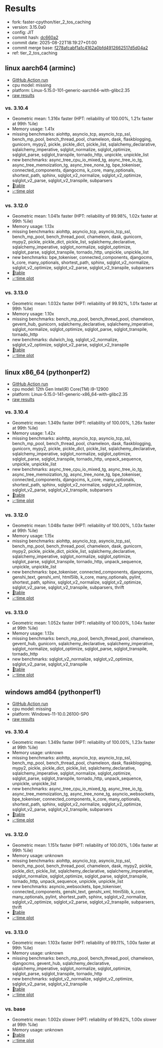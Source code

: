 # Results

- fork: faster-cpython/tier_2_tos_caching
- version: 3.15.0a0
- config: JIT
- commit hash: [dc660a2](https://github.com/faster%2dcpython/cpython/commit/dc660a2)
- commit date: 2025-08-22T18:19:27+01:00
- commit merge base: [f278afcabf1a1c4162a0bfd4912662517d5d04a2](https://github.com/python/cpython/commit/f278afcabf1a1c4162a0bfd4912662517d5d04a2)
- ref: tier_2_tos_caching

## linux aarch64 (arminc)

- [GitHub Action run](https://github.com/faster-cpython/benchmarking/actions/runs/17163148362)
- cpu model: missing
- platform: Linux-5.15.0-101-generic-aarch64-with-glibc2.35
- [raw results](bm-20250822-arminc-aarch64-faster%252dcpython-tier_2_tos_caching-3.15.0a0-dc660a2.json)

### vs. 3.10.4

- Geometric mean: 1.316x faster (HPT: reliability of 100.00%, 1.21x faster at 99th %ile)
- Memory usage: 1.41x
- missing benchmarks: aiohttp, asyncio_tcp, asyncio_tcp_ssl, bench_mp_pool, bench_thread_pool, chameleon, dask, flaskblogging, gunicorn, mypy2, pickle, pickle_dict, pickle_list, sqlalchemy_declarative, sqlalchemy_imperative, sqlglot_normalize, sqlglot_optimize, sqlglot_parse, sqlglot_transpile, tornado_http, unpickle, unpickle_list
- new benchmarks: async_tree_cpu_io_mixed_tg, async_tree_io_tg, async_tree_memoization_tg, async_tree_none_tg, bpe_tokeniser, connected_components, djangocms, k_core, many_optionals, shortest_path, sphinx, sqlglot_v2_normalize, sqlglot_v2_optimize, sqlglot_v2_parse, sqlglot_v2_transpile, subparsers
- [📄table](bm-20250822-arminc-aarch64-faster%252dcpython-tier_2_tos_caching-3.15.0a0-dc660a2-vs-3.10.4.md)
- [📈time plot](bm-20250822-arminc-aarch64-faster%252dcpython-tier_2_tos_caching-3.15.0a0-dc660a2-vs-3.10.4.svg)

### vs. 3.12.0

- Geometric mean: 1.041x faster (HPT: reliability of 99.98%, 1.02x faster at 99th %ile)
- Memory usage: 1.13x
- missing benchmarks: aiohttp, asyncio_tcp, asyncio_tcp_ssl, bench_mp_pool, bench_thread_pool, chameleon, dask, gunicorn, mypy2, pickle, pickle_dict, pickle_list, sqlalchemy_declarative, sqlalchemy_imperative, sqlglot_normalize, sqlglot_optimize, sqlglot_parse, sqlglot_transpile, tornado_http, unpickle, unpickle_list
- new benchmarks: bpe_tokeniser, connected_components, djangocms, k_core, many_optionals, shortest_path, sphinx, sqlglot_v2_normalize, sqlglot_v2_optimize, sqlglot_v2_parse, sqlglot_v2_transpile, subparsers
- [📄table](bm-20250822-arminc-aarch64-faster%252dcpython-tier_2_tos_caching-3.15.0a0-dc660a2-vs-3.12.0.md)
- [📈time plot](bm-20250822-arminc-aarch64-faster%252dcpython-tier_2_tos_caching-3.15.0a0-dc660a2-vs-3.12.0.svg)

### vs. 3.13.0

- Geometric mean: 1.032x faster (HPT: reliability of 99.92%, 1.01x faster at 99th %ile)
- Memory usage: 1.10x
- missing benchmarks: bench_mp_pool, bench_thread_pool, chameleon, gevent_hub, gunicorn, sqlalchemy_declarative, sqlalchemy_imperative, sqlglot_normalize, sqlglot_optimize, sqlglot_parse, sqlglot_transpile, tornado_http
- new benchmarks: dulwich_log, sqlglot_v2_normalize, sqlglot_v2_optimize, sqlglot_v2_parse, sqlglot_v2_transpile
- [📄table](bm-20250822-arminc-aarch64-faster%252dcpython-tier_2_tos_caching-3.15.0a0-dc660a2-vs-3.13.0.md)
- [📈time plot](bm-20250822-arminc-aarch64-faster%252dcpython-tier_2_tos_caching-3.15.0a0-dc660a2-vs-3.13.0.svg)

## linux x86_64 (pythonperf2)

- [GitHub Action run](https://github.com/faster-cpython/benchmarking/actions/runs/17163154481)
- cpu model: 12th Gen Intel(R) Core(TM) i9-12900
- platform: Linux-5.15.0-141-generic-x86_64-with-glibc2.35
- [raw results](bm-20250822-pythonperf2-x86_64-faster%252dcpython-tier_2_tos_caching-3.15.0a0-dc660a2.json)

### vs. 3.10.4

- Geometric mean: 1.349x faster (HPT: reliability of 100.00%, 1.26x faster at 99th %ile)
- Memory usage: 1.42x
- missing benchmarks: aiohttp, asyncio_tcp, asyncio_tcp_ssl, bench_mp_pool, bench_thread_pool, chameleon, dask, flaskblogging, gunicorn, mypy2, pickle, pickle_dict, pickle_list, sqlalchemy_declarative, sqlalchemy_imperative, sqlglot_normalize, sqlglot_optimize, sqlglot_parse, sqlglot_transpile, tornado_http, unpack_sequence, unpickle, unpickle_list
- new benchmarks: async_tree_cpu_io_mixed_tg, async_tree_io_tg, async_tree_memoization_tg, async_tree_none_tg, bpe_tokeniser, connected_components, djangocms, k_core, many_optionals, shortest_path, sphinx, sqlglot_v2_normalize, sqlglot_v2_optimize, sqlglot_v2_parse, sqlglot_v2_transpile, subparsers
- [📄table](bm-20250822-pythonperf2-x86_64-faster%252dcpython-tier_2_tos_caching-3.15.0a0-dc660a2-vs-3.10.4.md)
- [📈time plot](bm-20250822-pythonperf2-x86_64-faster%252dcpython-tier_2_tos_caching-3.15.0a0-dc660a2-vs-3.10.4.svg)

### vs. 3.12.0

- Geometric mean: 1.048x faster (HPT: reliability of 100.00%, 1.03x faster at 99th %ile)
- Memory usage: 1.15x
- missing benchmarks: aiohttp, asyncio_tcp, asyncio_tcp_ssl, bench_mp_pool, bench_thread_pool, chameleon, dask, gunicorn, mypy2, pickle, pickle_dict, pickle_list, sqlalchemy_declarative, sqlalchemy_imperative, sqlglot_normalize, sqlglot_optimize, sqlglot_parse, sqlglot_transpile, tornado_http, unpack_sequence, unpickle, unpickle_list
- new benchmarks: bpe_tokeniser, connected_components, djangocms, genshi_text, genshi_xml, html5lib, k_core, many_optionals, pylint, shortest_path, sphinx, sqlglot_v2_normalize, sqlglot_v2_optimize, sqlglot_v2_parse, sqlglot_v2_transpile, subparsers, thrift
- [📄table](bm-20250822-pythonperf2-x86_64-faster%252dcpython-tier_2_tos_caching-3.15.0a0-dc660a2-vs-3.12.0.md)
- [📈time plot](bm-20250822-pythonperf2-x86_64-faster%252dcpython-tier_2_tos_caching-3.15.0a0-dc660a2-vs-3.12.0.svg)

### vs. 3.13.0

- Geometric mean: 1.052x faster (HPT: reliability of 100.00%, 1.04x faster at 99th %ile)
- Memory usage: 1.13x
- missing benchmarks: bench_mp_pool, bench_thread_pool, chameleon, gevent_hub, gunicorn, sqlalchemy_declarative, sqlalchemy_imperative, sqlglot_normalize, sqlglot_optimize, sqlglot_parse, sqlglot_transpile, tornado_http
- new benchmarks: sqlglot_v2_normalize, sqlglot_v2_optimize, sqlglot_v2_parse, sqlglot_v2_transpile
- [📄table](bm-20250822-pythonperf2-x86_64-faster%252dcpython-tier_2_tos_caching-3.15.0a0-dc660a2-vs-3.13.0.md)
- [📈time plot](bm-20250822-pythonperf2-x86_64-faster%252dcpython-tier_2_tos_caching-3.15.0a0-dc660a2-vs-3.13.0.svg)

## windows amd64 (pythonperf1)

- [GitHub Action run](https://github.com/faster-cpython/benchmarking/actions/runs/17163134784)
- cpu model: missing
- platform: Windows-11-10.0.26100-SP0
- [raw results](bm-20250822-pythonperf1-amd64-faster%252dcpython-tier_2_tos_caching-3.15.0a0-dc660a2.json)

### vs. 3.10.4

- Geometric mean: 1.349x faster (HPT: reliability of 100.00%, 1.23x faster at 99th %ile)
- Memory usage: unknown
- missing benchmarks: aiohttp, asyncio_tcp, asyncio_tcp_ssl, bench_mp_pool, bench_thread_pool, chameleon, dask, flaskblogging, mypy2, pickle, pickle_dict, pickle_list, sqlalchemy_declarative, sqlalchemy_imperative, sqlglot_normalize, sqlglot_optimize, sqlglot_parse, sqlglot_transpile, tornado_http, unpack_sequence, unpickle, unpickle_list
- new benchmarks: async_tree_cpu_io_mixed_tg, async_tree_io_tg, async_tree_memoization_tg, async_tree_none_tg, asyncio_websockets, bpe_tokeniser, connected_components, k_core, many_optionals, shortest_path, sphinx, sqlglot_v2_normalize, sqlglot_v2_optimize, sqlglot_v2_parse, sqlglot_v2_transpile, subparsers
- [📄table](bm-20250822-pythonperf1-amd64-faster%252dcpython-tier_2_tos_caching-3.15.0a0-dc660a2-vs-3.10.4.md)
- [📈time plot](bm-20250822-pythonperf1-amd64-faster%252dcpython-tier_2_tos_caching-3.15.0a0-dc660a2-vs-3.10.4.svg)

### vs. 3.12.0

- Geometric mean: 1.151x faster (HPT: reliability of 100.00%, 1.06x faster at 99th %ile)
- Memory usage: unknown
- missing benchmarks: aiohttp, asyncio_tcp, asyncio_tcp_ssl, bench_mp_pool, bench_thread_pool, chameleon, dask, mypy2, pickle, pickle_dict, pickle_list, sqlalchemy_declarative, sqlalchemy_imperative, sqlglot_normalize, sqlglot_optimize, sqlglot_parse, sqlglot_transpile, tornado_http, unpack_sequence, unpickle, unpickle_list
- new benchmarks: asyncio_websockets, bpe_tokeniser, connected_components, genshi_text, genshi_xml, html5lib, k_core, many_optionals, pylint, shortest_path, sphinx, sqlglot_v2_normalize, sqlglot_v2_optimize, sqlglot_v2_parse, sqlglot_v2_transpile, subparsers, thrift
- [📄table](bm-20250822-pythonperf1-amd64-faster%252dcpython-tier_2_tos_caching-3.15.0a0-dc660a2-vs-3.12.0.md)
- [📈time plot](bm-20250822-pythonperf1-amd64-faster%252dcpython-tier_2_tos_caching-3.15.0a0-dc660a2-vs-3.12.0.svg)

### vs. 3.13.0

- Geometric mean: 1.103x faster (HPT: reliability of 99.11%, 1.00x faster at 99th %ile)
- Memory usage: unknown
- missing benchmarks: bench_mp_pool, bench_thread_pool, chameleon, djangocms, gevent_hub, sqlalchemy_declarative, sqlalchemy_imperative, sqlglot_normalize, sqlglot_optimize, sqlglot_parse, sqlglot_transpile, tornado_http
- new benchmarks: sqlglot_v2_normalize, sqlglot_v2_optimize, sqlglot_v2_parse, sqlglot_v2_transpile
- [📄table](bm-20250822-pythonperf1-amd64-faster%252dcpython-tier_2_tos_caching-3.15.0a0-dc660a2-vs-3.13.0.md)
- [📈time plot](bm-20250822-pythonperf1-amd64-faster%252dcpython-tier_2_tos_caching-3.15.0a0-dc660a2-vs-3.13.0.svg)

### vs. base

- Geometric mean: 1.002x slower (HPT: reliability of 99.62%, 1.00x slower at 99th %ile)
- Memory usage: unknown
- [📄table](bm-20250822-pythonperf1-amd64-faster%252dcpython-tier_2_tos_caching-3.15.0a0-dc660a2-vs-base.md)
- [📈time plot](bm-20250822-pythonperf1-amd64-faster%252dcpython-tier_2_tos_caching-3.15.0a0-dc660a2-vs-base.svg)


